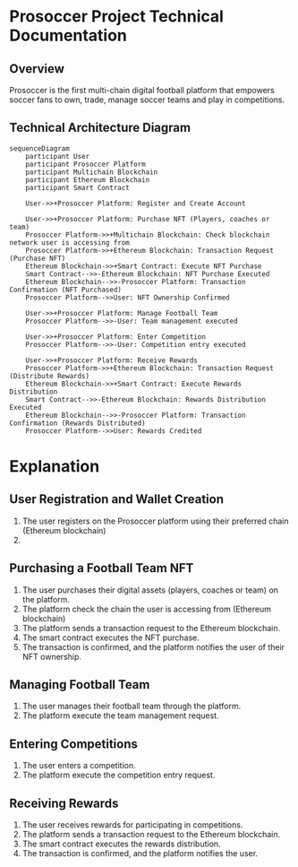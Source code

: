 # Prosoccer Project Technical Documentation

## Overview

Prosoccer is the first multi-chain digital football platform that empowers soccer fans to own, trade, manage soccer teams and play in competitions.

## **Technical Architecture Diagram**

```mermaid
sequenceDiagram
    participant User
    participant Prosoccer Platform
    participant Multichain Blockchain
    participant Ethereum Blockchain
    participant Smart Contract

    User->>+Prosoccer Platform: Register and Create Account

    User->>+Prosoccer Platform: Purchase NFT (Players, coaches or team)
    Prosoccer Platform->>+Multichain Blockchain: Check blockchain network user is accessing from
    Prosoccer Platform->>+Ethereum Blockchain: Transaction Request (Purchase NFT)
    Ethereum Blockchain->>+Smart Contract: Execute NFT Purchase
    Smart Contract-->>-Ethereum Blockchain: NFT Purchase Executed
    Ethereum Blockchain-->>-Prosoccer Platform: Transaction Confirmation (NFT Purchased)
    Prosoccer Platform-->>User: NFT Ownership Confirmed

    User->>+Prosoccer Platform: Manage Football Team
    Prosoccer Platform-->>-User: Team management executed

    User->>+Prosoccer Platform: Enter Competition
    Prosoccer Platform-->>-User: Competition entry executed

    User->>+Prosoccer Platform: Receive Rewards
    Prosoccer Platform->>+Ethereum Blockchain: Transaction Request (Distribute Rewards)
    Ethereum Blockchain->>+Smart Contract: Execute Rewards Distribution
    Smart Contract-->>-Ethereum Blockchain: Rewards Distribution Executed
    Ethereum Blockchain-->>-Prosoccer Platform: Transaction Confirmation (Rewards Distributed)
    Prosoccer Platform-->>User: Rewards Credited
```

# Explanation

## User Registration and Wallet Creation

1. The user registers on the Prosoccer platform using their preferred chain (Ethereum blockchain)
2.

## Purchasing a Football Team NFT

1. The user purchases their digital assets (players, coaches or team) on the platform.
2. The platform check the chain the user is accessing from (Ethereum blockchain)
3. The platform sends a transaction request to the Ethereum blockchain.
4. The smart contract executes the NFT purchase.
5. The transaction is confirmed, and the platform notifies the user of their NFT ownership.

## Managing Football Team

1. The user manages their football team through the platform.
2. The platform execute the team management request.

## Entering Competitions

1. The user enters a competition.
2. The platform execute the competition entry request.

## Receiving Rewards

1. The user receives rewards for participating in competitions.
2. The platform sends a transaction request to the Ethereum blockchain.
3. The smart contract executes the rewards distribution.
4. The transaction is confirmed, and the platform notifies the user.
